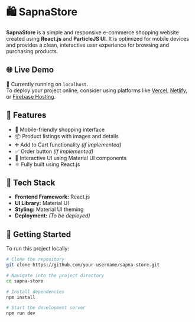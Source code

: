 # 🛍️ SapnaStore

**SapnaStore** is a simple and responsive e-commerce shopping website created using **React.js** and **ParticleJS UI**. It is optimized for mobile devices and provides a clean, interactive user experience for browsing and purchasing products.

## 🌐 Live Demo

🚧 Currently running on `localhost`.  
To deploy your project online, consider using platforms like [Vercel](https://vercel.com), [Netlify](https://www.netlify.com), or [Firebase Hosting](https://firebase.google.com/products/hosting).

## 📱 Features

- 🛒 Mobile-friendly shopping interface
- 📦 Product listings with images and details
- ➕ Add to Cart functionality *(if implemented)*
- ✅ Order button *(if implemented)*
- 🔄 Interactive UI using Material UI components
- ⚛️ Fully built using React.js

## 🧰 Tech Stack

- **Frontend Framework:** React.js  
- **UI Library:** Material UI  
- **Styling:** Material UI theming  
- **Deployment:** *(To be deployed)*

## 🚀 Getting Started

To run this project locally:

```bash
# Clone the repository
git clone https://github.com/your-username/sapna-store.git

# Navigate into the project directory
cd sapna-store

# Install dependencies
npm install

# Start the development server
npm run dev
